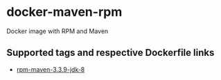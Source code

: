docker-maven-rpm
====================

Docker image with RPM and Maven

## Supported tags and respective Dockerfile links

* [rpm-maven-3.3.9-jdk-8](https://github.com/xavier-calland/docker-maven-rpm/blob/master/rpm-maven-3.3.9-jdk-8/Dockerfile)

